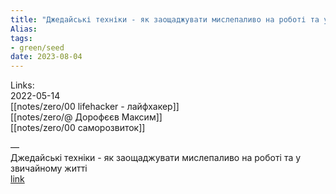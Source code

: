 ```yaml
---
title: "Джедайські техніки - як заощаджувати мислепаливо на роботі та у звичайному житті"
Alias: 
tags:
- green/seed
date: 2023-08-04
---
```

Links:  
2022-05-14  
[[notes/zero/00 lifehacker - лайфхакер]]  
[[notes/zero/@ Дорофєєв Максим]]  
[[notes/zero/00 саморозвиток]]

—  
Джедайські техніки - як заощаджувати мислепаливо на роботі та у звичайному житті  
[link](https://lifehacker.ru/dzhedajskie-tehniki/)


